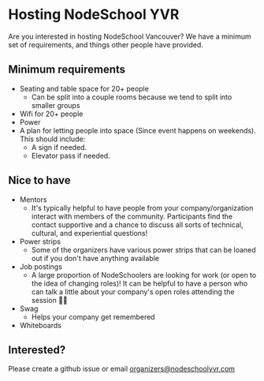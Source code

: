 # Hosting NodeSchool YVR

Are you interested in hosting NodeSchool Vancouver? We have a minimum set of requirements, and things other people have provided.

## Minimum requirements

* Seating and table space for 20+ people
  * Can be split into a couple rooms because we tend to split into smaller groups
* Wifi for 20+ people
* Power
* A plan for letting people into space (Since event happens on weekends). This should include:
  * A sign if needed.
  * Elevator pass if needed.

## Nice to have

* Mentors
  * It's typically helpful to have people from your company/organization interact with members of the community. Participants find the contact supportive and a chance to discuss all sorts of technical, cultural, and experiential questions!
* Power strips
  * Some of the organizers have various power strips that can be loaned out if you don't have anything available
* Job postings
  * A large proportion of NodeSchoolers are looking for work (or open to the idea of changing roles)! It can be helpful to have a person who can talk a little about your company's open roles attending the session 💁🏽
* Swag
  * Helps your company get remembered
* Whiteboards

## Interested?

Please create a github issue or email [organizers@nodeschoolyvr.com](mailto:organizers@nodeschoolyvr.com)
